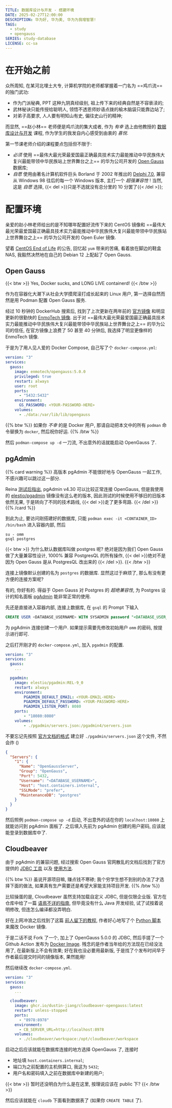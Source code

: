 ```yaml
---
TITLE: 数据库设计与开发 - 搭建环境
DATE: 2025-02-27T12:00:00
DESCRIPTION: 华为好, 华为美, 华为为我增智慧!
TAGS:
  - study
  - opengauss
SERIES: study-database
LICENSE: cc-sa
---
```


# 在开始之前

众所周知, 在某河北埋土大专, 计算机学院的老师都掌握着一门名为 ==鸡爪流== 的独门武功: 

- 作为门派秘典, PPT 这种九阴真经级别, 祖上传下来的经典自然是不容亵渎的; 
- 武林秘诀只能传授给聪明人, 领悟不透恩师妙语点拨的榆木脑袋只能靠边站了;
- 对弟子高要求, 人人要有明知山有史, 偏往史山行的精神;

而显然, ==赵小林== 老师便是鸡爪流的集大成者, 作为 *有幸* 选上由他教授的 [数据库设计与开发](https://bit101.cn/course/7089) 课程, 作为学生的我发自内心感受到由衷的 *喜悦*. 

第一节课老师介绍的课程要点包括但不限于: 

- *必须* 使用 ==最伟大最光荣最爱国最正确最具技术实力最能推动中华民族伟大复兴最能带领中华民族站上世界舞台之上== 的华为公司开发的 [Open Gauss](https://opengauss.org/) 数据库;
- *自愿* 使用由著名计算机软件巨头 Borland 于 2002 年推出的 [Delphi 7.0](https://winworldpc.com/product/delphi/70), 兼容从 Windows 98 往后的每一个 Windows 版本, 主打一个 *超强兼容性* ! 当然, 这是 *自愿* 选择, {{< del >}}只是不选就没有总分里的 10 分罢了{{< /del >}};

# 配置环境

亲爱的赵小林老师给出的是不知哪年配置好流传下来的 CentOS 镜像和 ==最伟大最光荣最爱国最正确最具技术实力最能推动中华民族伟大复兴最能带领中华民族站上世界舞台之上== 的华为公司开发的 Open Euler 镜像. 

望着 [CentOS End of Life](https://www.redhat.com/zh/topics/linux/centos-linux-eol) 的公告, 回忆起 `yum` 带来的苦痛, 看着放在脚边的鞋盒 NAS, 我毅然决然地在自己的 Debian 12 上配起了 Open Gauss. 

## Open Gauss

{{< btw >}}
Yes, Docker sucks, and LONG LIVE containerd!
{{< /btw >}}

作为在容器化大潮下从社会大学摸爬滚打成长起来的 Linux 用户, 第一选择自然而然是用 Podman 配置 Open Gauss 服务. 

经过 10 秒钟的 DockerHub 搜索后, 找到了上次更新在两年前的 [官方镜像](https://hub.docker.com/r/opengauss/opengauss) 和明显更新的很勤快的 [EnmoTech 镜像](https://hub.docker.com/r/enmotech/opengauss). 出于对 ==最伟大最光荣最爱国最正确最具技术实力最能推动中华民族伟大复兴最能带领中华民族站上世界舞台之上== 的华为公司的信任, 在官方镜像上浪费了 50 甚至 40 分钟后, 我选择了明显更像样的 EnmoTech 镜像. 

于是为了用人见人爱的 Docker Compose, 自己写了个 `docker-compose.yml`:

```yaml
version: "3"
services:
  gauss:
    image: enmotech/opengauss:5.0.0
    privileged: true
    restart: always
    user: root
    ports:
      - "5432:5432"
    environment:
      GS_PASSWORD: <YOUR-PASSWORD-HERE>
    volumes:
      - ./data:/var/lib/lib/opengauss
```

{{% btw %}}
如果你 *不幸* 的是 Docker 用户, 那请自动把本文中的所有 `podman` 命令替换为 `docker`, 然后祝你好运. 
{{% /btw %}}

然后 `podman-compose up -d` 一刀流, 不出意外的话就能启动 OpenGauss 了. 

## pgAdmin

{{% card warning %}}
高版本 pgAdmin 不能很好地与 OpenGauss 一起工作, 不感兴趣可以跳过这一部分. 

Reina [测试后指出](https://ri-nai.github.io/Hugo-Blog/post/2025/02/25/hyper-v%E9%85%8D%E7%BD%AEopeneuler%E4%B8%8Eopengauss/#pgadmin4-%E8%BF%9E%E6%8E%A5-opengauss), pgAdmin v4.30 可以比较正常连接 OpenGauss, 但是我使用的 [elestio/pgadmin](https://hub.docker.com/r/elestio/pgadmin) 镜像没有这么老的版本, 因此测试的时候使用不够旧的旧版本依然无果, 于是转向了不同的技术路线, {{< del >}}走了更多弯路. {{< /del >}}
{{% /card %}}

到此为止, 要访问刚搭建好的数据库, 只能 `podman exec -it <CONTAINER_ID> /bin/bash` 进入容器内部, 然后

```shell
su - omm
gsql postgres
```

{{< btw >}}
为什么默认数据库叫做 postgres 呢? 绝对是因为我们 Open Gauss 做了大量兼容性设计, 1000% 兼容 PostgresQL 的所有操作, {{< del >}}绝对不是因为 Open Gauss 是从 PostgresQL 改出来的 {{< /del >}}. 
{{< /btw >}}

连接上镜像默认创建的名为 `postgres` 的数据库. 显然这过于麻烦了, 那么有没有更方便的连接方案呢?

有的, 你好有的. 得益于 Open Gauss 对 Postgres 的 *超绝兼容性*, 为 Postgres 设计的知名面板 [pgAdmin](https://www.pgadmin.org) 能非常正常的使用. 

先还是直接进入容器内部, 连接上数据库, 在 `gsql` 的 Prompt 下输入

```sql
CREATE USER <DATABASE_USERNAME> WITH SYSADMIN password "<DATABASE_USER_PASSWORD>";
```

为 pgAdmin 连接创建一个用户. 如果提示需要先修改初始用户 `omm` 的密码, 按提示进行即可. 

之后打开刚才的 `docker-compose.yml`, 加入 `pgadmin` 的配置. 

```yaml
version: "3"
services:
  gauss:
    ...

  pgadmin:
    image: elestio/pgadmin:REL-9_0
    restart: always
    environment:
        PGADMIN_DEFAULT_EMAIL: <YOUR-EMAIL-HERE>
        PGADMIN_DEFAULT_PASSWORD: <YOUR-PASSWORD-HERE>
        PGADMIN_LISTEN_PORT: 8080
    ports:
        - "18080:8080"
    volumes:
        - ./pgadmin/servers.json:/pgadmin4/servers.json
```

不要忘记先按照 [官方文档的格式](https://www.pgadmin.org/docs/pgadmin4/development/import_export_servers.html#json-format) 建立好 `./pgadmin/servers.json` 这个文件, 不然会炸 ()

```json
{
  "Servers": {
    "1": {
      "Name": "OpenGaussServer",
      "Group": "OpenGauss",
      "Port": 5432,
      "Username": "<DATABASE_USERNAME>",
      "Host": "host.containers.internal",
      "SSLMode": "prefer",
      "MaintenanceDB": "postgres"
    }
  }
}
```

然后照例 `podman-compose up -d` 启动, 不出意外的话在你的 `localhost:18080` 上就能访问到 pgAdmin 面板了. 之后填入先前为 pgAdmin 创建的用户密码, 应该就能登录到数据库中了. 

## Cloudbeaver

由于 pgAdmin 的兼容问题, 经过搜索 Open Gauss 官网散乱的文档后找到了官方提供的 [JDBC 工具](https://opengauss.org/zh/download/) 以及 [使用方法](https://opengauss.org/zh/blogs/justbk/2020-10-30_dbeaver_for_openGauss.html). 

{{% btw %}}
虽说开源项目嘛, 赚点钱不寒碜; 我个穷学生想不到别的办法了才选择下面的做法, 如果真有生产需要还是希望大家能支持项目开发. 
{{% /btw %}}

比较操蛋的是, Cloudbeaver 虽然支持加载自定义 JDBC, 但是仅限企业版. 官方在仓库中给了一篇 [语焉不详的指南](https://github.com/dbeaver/cloudbeaver/wiki/Adding-new-database-drivers#adding-drivers-in-cloudbeaver-community-edition), 但毕竟没有什么 Java 开发经验, 试了试按着说明修改, 但连怎么编译都没弄明白. 

好在上网冲浪之后找到了这篇 [前人留下的教程](https://zhuanlan.zhihu.com/p/587648719), 作者好心地写了个 [Python 脚本](https://github.com/Danst-bjtu/CloudbeaverTool) 来魔改 Docker 镜像. 

于是二话不说 Fork 了一个, 加上了 OpenGauss 5.0.0 的 JDBC, 然后手搓了一个 Github Action 发布为 [Docker Image](https://github.com/dustin-jiang/CloudbeaverTool-OpenGauss/pkgs/container/cloudbeaver-opengauss). 残念的是作者当年给的方法现在已经没法用了, 在最新版上不会有效果; 好在我也没必要用最新版, 于是找了个发布时间早于作者最后提交时间的镜像版本, 果然能用! 

然后继续改 `docker-compose.yml`. 

```yaml
version: "3"
services:
  gauss:
    ...

  cloudbeaver:
    image: ghcr.io/dustin-jiang/cloudbeaver-opengauss:latest
    restart: unless-stopped
    ports:
      - "8978:8978"
    environment:
      - CB_SERVER_URL=http://localhost:8978
    volumes:
      - ./cloudbeaver/workspace:/opt/cloudbeaver/workspace
```

启动之后应该就能在数据库连接的地方选择 OpenGauss 了, 连接时

- 地址填 `host.containers.internal`;
- 端口为之前配置的主机侧算口, 我这为 `5432`;
- 用户名和密码填入之前在数据库中新建的用户;

{{< btw >}}
暂时还没明白为什么是在这里, 按理说应该在 public 下?
{{< /btw >}}

然后应该就能在 `cloudb` 下面看到数据表了 (如果你 `CREATE TABLE` 了). 